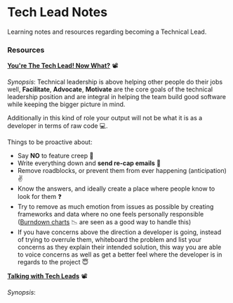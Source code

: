 # Tech Lead Notes

Learning notes and resources regarding becoming a Technical Lead.

### Resources

**[You're The Tech Lead! Now What?](https://www.youtube.com/watch?v=muls9BogsVQ)** 📽

_Synopsis_: Technical leadership is above helping other people do their jobs well, **Facilitate**, **Advocate**, **Motivate** are the core goals of the technical leadership position and are integral in helping the team build good software while keeping the bigger picture in mind.

Additionally in this kind of role your output will not be what it is as a developer in terms of raw code 💻.

Things to be proactive about:
- Say **NO** to feature creep 🙈
- Write everything down and **send re-cap emails** 📨
- Remove roadblocks, or prevent them from ever happening (anticipation) ✌
- Know the answers, and ideally create a place where people know to look for them ❓
- Try to remove as much emotion from issues as possible by creating frameworks and data where no one feels personally responsible ([Burndown charts](https://www.atlassian.com/agile/tutorials/burndown-charts) 📉 are seen as a good way to handle this)
- If you have concerns above the direction a developer is going, instead of trying to overrule them, whiteboard the problem and list your concerns as they explain their intended solution, this way you are able to voice concerns as well as get a better feel where the developer is in regards to the project 😇

**[Talking with Tech Leads](https://www.youtube.com/watch?v=V_sRgLpt_n0)** 📽

_Synopsis_: 
